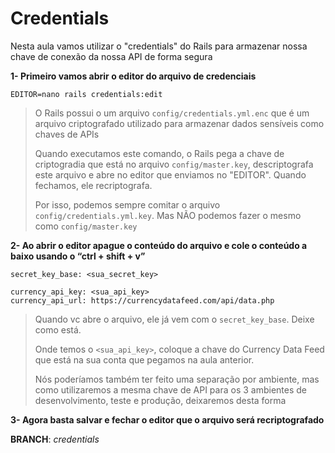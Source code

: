 # Credentials

Nesta aula vamos utilizar o "credentials" do Rails para armazenar nossa chave de conexão da nossa API de forma segura



**1- Primeiro vamos abrir o editor do arquivo de credenciais**

```shell
EDITOR=nano rails credentials:edit
```

> O Rails possui o um arquivo `config/credentials.yml.enc` que é um arquivo criptografado utilizado para armazenar dados sensíveis como chaves de APIs
>
> Quando executamos este comando, o Rails pega a chave de criptogradia que está no arquivo `config/master.key`, descriptografa este arquivo e abre no editor que enviamos no "EDITOR". Quando fechamos, ele recriptografa.
>
> Por isso, podemos sempre comitar o arquivo `config/credentials.yml.key`. Mas NÃO podemos fazer o mesmo como  `config/master.key`



**2- Ao abrir o editor apague o conteúdo do arquivo e cole o conteúdo a baixo usando o “ctrl + shift + v”**

```
secret_key_base: <sua_secret_key>

currency_api_key: <sua_api_key>
currency_api_url: https://currencydatafeed.com/api/data.php
```

> Quando vc abre o arquivo, ele já vem com o `secret_key_base`. Deixe como está.
>
> Onde temos o `<sua_api_key>`, coloque a chave do Currency Data Feed que está na sua conta que pegamos na aula anterior.
>
> Nós poderíamos também ter feito uma separação por ambiente, mas como utilizaremos a mesma chave de API para os 3 ambientes de desenvolvimento, teste e produção, deixaremos desta forma



**3- Agora basta salvar e fechar o editor que o arquivo será recriptografado**



**BRANCH**: *credentials*